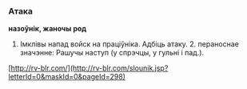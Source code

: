 ### Атака
**назоўнік, жаночы род**

1. Імклівы напад войск на праціўніка. Адбіць атаку. 2. пераноснае значэнне: Рашучы наступ (у спрэчцы, у гульні і пад.).

<a rel="author">[http://rv-blr.com/](http://rv-blr.com/slounik.jsp?letterId=0&maskId=0&pageId=298)</a>
